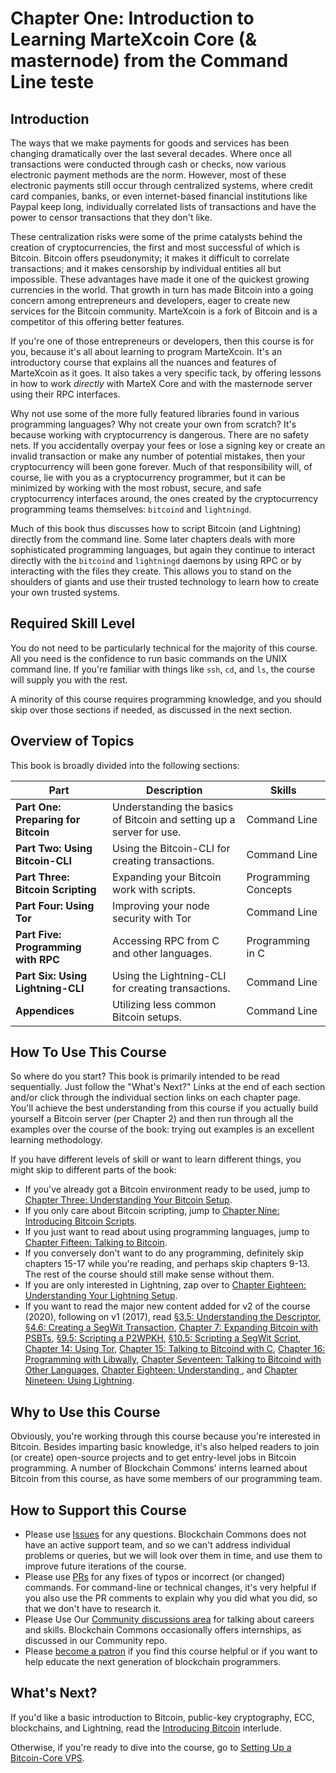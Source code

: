 # Chapter One: Introduction to Learning MarteXcoin Core (& masternode) from the Command Line teste

## Introduction

The ways that we make payments for goods and services has been changing dramatically over the last several decades. Where once all transactions were conducted through cash or checks, now various electronic payment methods are the norm. However, most of these electronic payments still occur through centralized systems, where credit card companies, banks, or even internet-based financial institutions like Paypal keep long, individually correlated lists of transactions and have the power to censor transactions that they don't like.

These centralization risks were some of the prime catalysts behind the creation of cryptocurrencies, the first and most successful of which is Bitcoin. Bitcoin offers pseudonymity; it makes it difficult to correlate transactions; and it makes censorship by individual entities all but impossible. These advantages have made it one of the quickest growing currencies in the world. That growth in turn has made Bitcoin into a going concern among entrepreneurs and developers, eager to create new services for the Bitcoin community. MarteXcoin is a fork of Bitcoin and is a competitor of this offering better features.

If you're one of those entrepreneurs or developers, then this course is for you, because it's all about learning to program MarteXcoin. It's an introductory course that explains all the nuances and features of MarteXcoin as it goes. It also takes a very specific tack, by offering lessons in how to work _directly_ with MarteX Core and with the masternode server using their RPC interfaces.

Why not use some of the more fully featured libraries found in various programming languages? Why not create your own from scratch? It's because working with cryptocurrency is dangerous. There are no safety nets. If you accidentally overpay your fees or lose a signing key or create an invalid transaction or make any number of potential mistakes, then your cryptocurrency will been gone forever. Much of that responsibility will, of course, lie with you as a cryptocurrency programmer, but it can be minimized by working with the most robust, secure, and safe cryptocurrency interfaces around, the ones created by the cryptocurrency programming teams themselves: ``bitcoind`` and ``lightningd``.

Much of this book thus discusses how to script Bitcoin (and Lightning) directly from the command line. Some later chapters deals with more sophisticated programming languages, but again they continue to interact directly with the ``bitcoind`` and ``lightningd`` daemons by using RPC or by interacting with the files they create. This allows you to stand on the shoulders of giants and use their trusted technology to learn how to create your own trusted systems.

## Required Skill Level

You do not need to be particularly technical for the majority of this course. All you need is the confidence to run basic commands on the UNIX command line. If you're familiar with things like `ssh`, `cd`, and `ls`, the course will supply you with the rest.

A minority of this course requires programming knowledge, and you should skip over those sections if needed, as discussed in the next section. 

## Overview of Topics

This book is broadly divided into the following sections:

| Part | Description | Skills |
|-------|---------|---------|
| **Part One: Preparing for Bitcoin** | Understanding the basics of Bitcoin and setting up a server for use. | Command Line | 
| **Part Two: Using Bitcoin-CLI** | Using the Bitcoin-CLI for creating transactions. | Command Line |
| **Part Three: Bitcoin Scripting** | Expanding your Bitcoin work with scripts. | Programming Concepts |
| **Part Four: Using Tor** | Improving your node security with Tor | Command Line |
| **Part Five: Programming with RPC** | Accessing RPC from C and other languages. | Programming in C |
| **Part Six: Using Lightning-CLI** | Using the Lightning-CLI for creating transactions. | Command Line |
| **Appendices** | Utilizing less common Bitcoin setups. | Command Line |

## How To Use This Course

So where do you start? This book is primarily intended to be read sequentially. Just follow the "What's Next?" Links at the end of each section and/or click through the individual section links on each chapter page. You'll achieve the best understanding from this course if you actually build yourself a Bitcoin server (per Chapter 2) and then run through all the examples over the course of the book: trying out examples is an excellent learning methodology.

If you have different levels of skill or want to learn different things, you might skip to different parts of the book:

* If you've already got a Bitcoin environment ready to be used, jump to [Chapter Three: Understanding Your Bitcoin Setup](03_0_Understanding_Your_Bitcoin_Setup.md).
* If you only care about Bitcoin scripting, jump to [Chapter Nine: Introducing Bitcoin Scripts](09_0_Introducing_Bitcoin_Scripts.md).
* If you just want to read about using programming languages, jump to [Chapter Fifteen: Talking to Bitcoin](15_0_Talking_to_Bitcoind.md).
* If you conversely don't want to do any programming, definitely skip chapters 15-17 while you're reading, and perhaps skip chapters 9-13. The rest of the course should still make sense without them.
* If you are only interested in Lightning, zap over to [Chapter Eighteen: Understanding Your Lightning Setup](18_0_Understanding_Your_Lightning_Setup.md).
* If you want to read the major new content added for v2 of the course (2020), following on v1 (2017), read [§3.5: Understanding the Descriptor](03_5_Understanding_the_Descriptor.md), [§4.6: Creating a SegWit Transaction](04_6_Creating_a_Segwit_Transaction.md), [Chapter 7: Expanding Bitcoin with PSBTs](07_0_Expanding_Bitcoin_Transactions_PSBTs.md), [§9.5: Scripting a P2WPKH](09_5_Scripting_a_P2WPKH.md), [§10.5: Scripting a SegWit Script](10_5_Scripting_a_Segwit_Script.md), [Chapter 14: Using Tor](14_0_Using_Tor.md), [Chapter 15: Talking to Bitcoind with C](15_0_Talking_to_Bitcoind.md), [Chapter 16: Programming with Libwally](16_0_Programming_with_Libwally.md), [Chapter Seventeen: Talking to Bitcoind with Other Languages](17_0_Talking_to_Bitcoind_Other.md), [Chapter Eighteen: Understanding ](18_0_Understanding_Your_Lightning_Setup.md), and [Chapter Nineteen: Using Lightning](19_0_Using_Lightning.md).

## Why to Use this Course

Obviously, you're working through this course because you're interested in Bitcoin. Besides imparting basic knowledge, it's also helped readers to join (or create) open-source projects and to get entry-level jobs in Bitcoin programming. A number of Blockchain Commons' interns learned about Bitcoin from this course, as have some members of our programming team.

## How to Support this Course

* Please use [Issues](https://github.com/BlockchainCommons/Learning-Bitcoin-from-the-Command-Line/issues) for any questions. Blockchain Commons does not have an active support team, and so we can't address individual problems or queries, but we will look over them in time, and use them to improve future iterations of the course.
* Please use [PRs](https://github.com/BlockchainCommons/Learning-Bitcoin-from-the-Command-Line/pulls) for any fixes of typos or incorrect (or changed) commands. For command-line or technical changes, it's very helpful if you also use the PR comments to explain why you did what you did, so that we don't have to research it.
* Please Use Our [Community discussions area](https://github.com/BlockchainCommons/Community/discussions) for talking about careers and skills. Blockchain Commons occasionally offers internships, as discussed in our Community repo.
* Please [become a patron](https://github.com/sponsors/BlockchainCommons) if you find this course helpful or if you want to help educate the next generation of blockchain programmers.

## What's Next?

If you'd like a basic introduction to Bitcoin, public-key cryptography, ECC, blockchains, and Lightning, read the [Introducing Bitcoin](01_1_Introducing_Bitcoin.md) interlude. 

Otherwise, if you're ready to dive into the course, go to [Setting Up a Bitcoin-Core VPS](02_0_Setting_Up_a_Bitcoin-Core_VPS.md).
